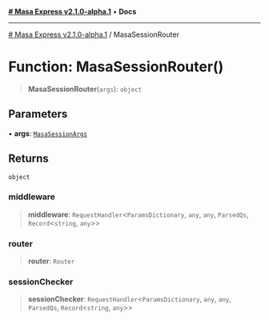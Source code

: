 [**# Masa Express v2.1.0-alpha.1**](../README.md) • **Docs**

***

[# Masa Express v2.1.0-alpha.1](../globals.md) / MasaSessionRouter

# Function: MasaSessionRouter()

> **MasaSessionRouter**(`args`): `object`

## Parameters

• **args**: [`MasaSessionArgs`](../interfaces/MasaSessionArgs.md)

## Returns

`object`

### middleware

> **middleware**: `RequestHandler`\<`ParamsDictionary`, `any`, `any`, `ParsedQs`, `Record`\<`string`, `any`\>\>

### router

> **router**: `Router`

### sessionChecker

> **sessionChecker**: `RequestHandler`\<`ParamsDictionary`, `any`, `any`, `ParsedQs`, `Record`\<`string`, `any`\>\>
